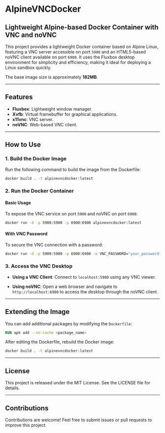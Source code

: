 # AlpineVNCDocker

## Lightweight Alpine-based Docker Container with VNC and noVNC

This project provides a lightweight Docker container based on Alpine Linux, featuring a VNC server accessible on port `5900` and an HTML5-based noVNC client available on port `6900`. It uses the Fluxbox desktop environment for simplicity and efficiency, making it ideal for deploying a Linux sandbox quickly.

The base image size is approximately **182MB**.

---

## Features
- **Fluxbox**: Lightweight window manager.
- **Xvfb**: Virtual framebuffer for graphical applications.
- **x11vnc**: VNC server.
- **noVNC**: Web-based VNC client.

---

## How to Use

### 1. Build the Docker Image
Run the following command to build the image from the Dockerfile:

```bash
docker build . -t alpinevncdocker:latest
```

### 2. Run the Docker Container

#### Basic Usage
To expose the VNC service on port `5900` and noVNC on port `6900`:

```bash
docker run -d -p 5900:5900 -p 6900:6900 alpinevncdocker:latest
```

#### With VNC Password
To secure the VNC connection with a password:

```bash
docker run -d -p 5900:5900 -p 6900:6900 -e VNC_PASSWORD="your_password" alpinevncdocker:latest
```

### 3. Access the VNC Desktop

- **Using a VNC Client**:
  Connect to `localhost:5900` using any VNC viewer.

- **Using noVNC**:
  Open a web browser and navigate to `http://localhost:6900` to access the desktop through the noVNC client.

---

## Extending the Image

You can add additional packages by modifying the `Dockerfile`:

```Dockerfile
RUN apk add --no-cache <package_name>
```

After editing the Dockerfile, rebuild the Docker image:

```bash
docker build . -t alpinevncdocker:latest
```

---

## License
This project is released under the MIT License. See the LICENSE file for details.

---

## Contributions
Contributions are welcome! Feel free to submit issues or pull requests to improve this project.
